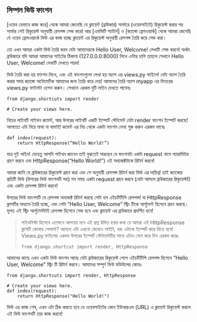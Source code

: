 ## সিম্পল ভিউ ফাংশন
[ওয়েব যেভাবে কাজ করে] থেকে আমরা জেনেছি যে ক্লায়েন্ট (ব্রাউজার) সার্ভারে (ওয়েবসাইটে) রিকুয়েস্ট করার পর সার্ভার সেই রিকুয়েস্ট অনুযায়ী রেসপন্স সেন্ড করে! আর [এমভিটি প্যাটার্ন] ও [জ্যাঙ্গো ফ্রেমওয়ার্ক] থেকে আমরা জেনেছি যে ওয়েব ফ্রেমওয়ার্কে ভিউ এর কাজ হচ্ছে ক্লায়েন্ট এর রিকুয়েস্ট অনুযায়ী রেসপন্স তৈরি করে সেন্ড করা।

তো এখন আমরা একটা ভিউ তৈরি করব যেটা আমাদেরকে Hello User, Welcome! লেখাটি সেন্ড করবে! অর্থাৎ ব্রাউজারে যদি আমরা আমাদের সাইটের ঠিকানা (127.0.0.0:8000) লিখে এন্টার চাপি তাহলে সেখানে Hello User, Welcome! লেখাটি দেখতে পারব! 

ভিউ তৈরি করা হয় ফাংশন লিখে, এবং এই ফাংশনগুলো লেখা হয় অ্যাপ এর views.py ফাইলে! যেটা অ্যাপ তৈরি করার সময় জ্যাঙ্গো অটোমেটিক আমাদের জন্য তৈরি করে দেয়! আমাদের তৈরি অ্যাপ myapp এর ভিতরের views.py ফাইলটা ওপেন করুন। সেখানে এরকম দুটি লাইন দেখতে পাবেনঃ 

    from django.shortcuts import render
    
    # Create your views here.


নিচের লাইনটি পাইথন কমেন্ট, আর উপরের লাইনটি একটি ইম্পোর্ট স্টেটমেন্ট যেটা render ফাংশন ইম্পোর্ট করছে! আপাতত এটা নিয়ে মাথা না ঘামাই! 
কমেন্ট এর নিচ থেকে একটা ফাংশন লেখা শুরু করুন এরকম ভাবেঃ

	def index(request):
		return HttpResponse(“Hello World!”)

মাত্র দুই লাইন! যেহেতু আপনি পাইথন জানেন তাই বুঝতেই পারছেন যে ফাংশনটা একটা request নামে প্যারামিটার গ্রহণ করবে এবং HttpResponse(“Hello World!”) এই অবজেক্টটাকে রিটার্ন করবে!

আমরা জানি যে ব্রাউজারের রিকুয়েস্ট গ্রহন করা এবং সে অনুযায়ী রেসপন্স রিটার্ন করা ভিউ এর দায়িত্ব! তাই জ্যাঙ্গোর প্রতিটি ভিউ (উপরের ভিউ ফাংশনটি সহ) সব সময় একটা request গ্রহন করবে (যেটা আসলে ব্রাউজারের রিকুয়েস্ট!) এবং একটা রেসপন্স রিটার্ন করবে!

উপরের ভিউ ফাংশনটি যে রেসপন্স অবজেক্ট রিটার্ন করছে সেটা হল এইচটিটিপি রেসপন্স! যা HttpResponse ক্লাসটির মাধ্যমে তৈরি হচ্ছে, এবং সেটা “Hello User, Welcome” স্ট্রিং টিকে আর্গুমেন্ট হিসেবে গ্রহন করছে। মূলত এই স্ট্রিং আর্গুমেন্টটাই রেসপন্স হিসেবে সেন্ড হবে এবং ক্লায়েন্ট এর ব্রাউজারে প্রদর্শিত হবে!

> পাইথনিস্টা হিসেবে এতক্ষনে আপনার মনে এই প্রশ্ন উদিত হবার কথা যে আমরা এই HttpResponse ক্লাসটি কোথায় পেলাম!? আসলে এটা এখনো কোথাও পাইনি, বরং এটাকে ইম্পোর্ট করে নিতে হবে! Views.py ফাইলের একদম উপরের ইম্পোর্ট স্টেটমেন্টটির সাথে এটাও যোগ করে দিন এরকম করেঃ
> 
>     from django.shortcut import render, HttpResponse

আমাদের কাছে এখন একটা ভিউ ফাংশন আছে যেটা ব্রাউজারের রিকুয়েস্ট পেলে এইচটিটিপি রেসপন্স হিসেবে “Hello User, Welcome” স্ট্রিং টি রিটার্ন করবে। আমাদের সম্পুর্ন ভিউ মডিউলের কোডঃ 

    from django.shortcuts import render, HttpResponse

    # Create your views here.
    def index(request):
        return HttpResponse("Hello World!")

ভিউ এর কাজ শেষ, এখন এটা ঠিক করতে হবে যে ওয়েবসাইটের কোন ইউআরএল (URL) এ ক্লায়েন্ট রিকুয়েস্ট করলে এই ভিউ ফাংশনটি তার কাজ করবে! 
